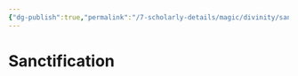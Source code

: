 ```yaml
---
{"dg-publish":true,"permalink":"/7-scholarly-details/magic/divinity/sanctification/","noteIcon":""}
---
```


# Sanctification
